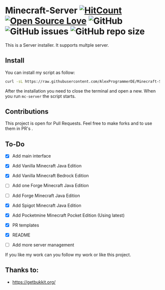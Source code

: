 # Minecraft-Server [![HitCount](http://hits.dwyl.io/AlexProgrammerDE/Minecraft-Server.svg)](http://hits.dwyl.io/AlexProgrammerDE/Minecraft-Server)  [![Open Source Love](https://badges.frapsoft.com/os/v3/open-source.svg?v=103)](https://github.com/ellerbrock/open-source-badge/)  ![GitHub](https://img.shields.io/github/license/AlexProgrammerDE/Minecraft-Server) ![GitHub issues](https://img.shields.io/github/issues-raw/AlexProgrammerDE/Minecraft-Server) ![GitHub repo size](https://img.shields.io/github/repo-size/AlexProgrammerDE/Minecraft-Server) 

This is a Server installer. It supports multple server.

## Install

You can install my script as follow:

```bash
curl -sL https://raw.githubusercontent.com/AlexProgrammerDE/Minecraft-Server/master/install.sh | bash
```

After the installation you need to close the terminal and open a new.
When you run `mc-server` the script starts.

## Contributions

This project is open for Pull Requests.
Feel free to make forks and to use them in PR's .

## To-Do

- [x] Add main interface

- [x] Add Vanilla Minecraft Java Edition

- [x] Add Vanilla Minecraft Bedrock Edition

- [ ] Add one Forge Minecraft Java Edition
- [ ] Add Forge Minecraft Java Edition

- [x] Add Spigot Minecraft Java Edition

- [x] Add Pocketmine Minecraft Pocket Edition (Using latest)

- [x] PR templates
- [x] README
- [ ] Add more server management

If you like my work can you follow my work or like this project.

## Thanks to:

- https://getbukkit.org/
